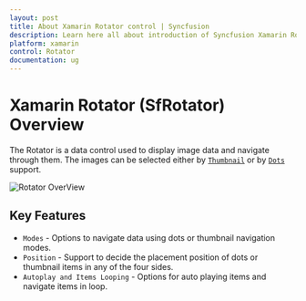 ```yaml
---
layout: post
title: About Xamarin Rotator control | Syncfusion
description: Learn here all about introduction of Syncfusion Xamarin Rotator (SfRotator) control, its elements and more.
platform: xamarin 
control: Rotator 
documentation: ug
---
```


# Xamarin Rotator (SfRotator) Overview

The Rotator is a data control used to display image data and navigate through them. The images can be selected either by [`Thumbnail`](https://help.syncfusion.com/cr/xamarin/Syncfusion.SfRotator.XForms.NavigationStripMode.html#Syncfusion_SfRotator_XForms_NavigationStripMode_Thumbnail) or by [`Dots`](https://help.syncfusion.com/cr/xamarin/Syncfusion.SfRotator.XForms.NavigationStripMode.html#Syncfusion_SfRotator_XForms_NavigationStripMode_Dots) support.

![Rotator OverView](images/overview.png)
 
## Key Features

* `Modes` - Options to navigate data using dots or thumbnail navigation modes.
* `Position` - Support to decide the placement position of dots or thumbnail items in any of the four sides.
* `Autoplay and Items Looping` - Options for auto playing items and navigate items in loop.